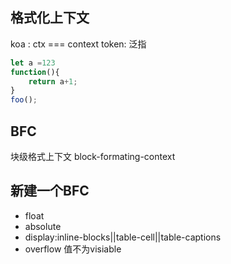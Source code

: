 ## 格式化上下文
koa :  ctx === context
token: 泛指
```js
let a =123
function(){
    return a+1;
}
foo();
```


##  BFC
块级格式上下文
block-formating-context

##  新建一个BFC 
- float
- absolute
- display:inline-blocks||table-cell||table-captions
- overflow 值不为visiable